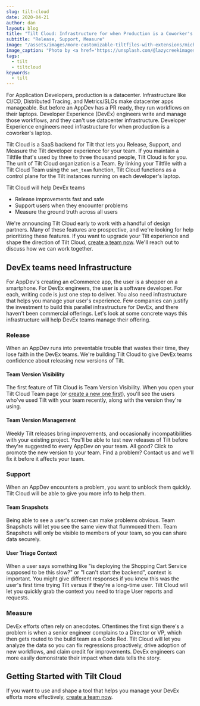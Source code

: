 ```yaml
---
slug: tilt-cloud
date: 2020-04-21
author: dan
layout: blog
title: "Tilt Cloud: Infrastructure for when Production is a Coworker's Laptop"
subtitle: "Release, Support, Measure"
image: "/assets/images/more-customizable-tiltfiles-with-extensions/michael-dziedzic-XTblNijO9IE-unsplash.jpg"
image_caption: "Photo by <a href='https://unsplash.com/@lazycreekimages?utm_source=unsplash&utm_medium=referral&utm_content=creditCopyText'>Michael Dziedzic</a> on <a href='https://unsplash.com/?utm_source=unsplash&utm_medium=referral&utm_content=creditCopyText'>Unsplash</a>"
tags:
  - tilt
  - tiltcloud
keywords:
  - tilt
---
```


For Application Developers, production is a datacenter. Infrastructure like CI/CD, Distributed Tracing, and Metrics/SLOs make datacenter apps manageable. But before an AppDev has a PR ready, they run workflows on their laptops. Developer Experience (DevEx) engineers write and manage those workflows, and they can't use datacenter infrastructure. Developer Experience engineers need infrastructure for when production is a coworker's laptop.

Tilt Cloud is a SaaS backend for Tilt that lets you Release, Support, and Measure the Tilt developer experience for your team. If you maintain a Tiltfile that's used by three to three thousand people, Tilt Cloud is for you. The unit of Tilt Cloud organization is a Team. By linking your Tiltfile with a Tilt Cloud Team using the `set_team` function, Tilt Cloud functions as a control plane for the Tilt instances running on each developer's laptop.

Tilt Cloud will help DevEx teams
* Release improvements fast and safe
* Support users when they encounter problems
* Measure the ground truth across all users

We're announcing Tilt Cloud early to work with a handful of design partners. Many of these features are prospective, and we're looking for help prioritizing these features. If you want to upgrade your Tilt experience and shape the direction of Tilt Cloud, [create a team now](https://cloud.tilt.dev/team/new). We'll reach out to discuss how we can work together.

## DevEx teams need Infrastructure
For AppDev's creating an eCommerce app, the user is a shopper on a smartphone. For DevEx engineers, the user is a software developer. For each, writing code is just one step to deliver. You also need infrastructure that helps you manage your user's experience. Few companies can justify the investment to build this parallel infrastructure for DevEx, and there haven't been commercial offerings. Let's look at some concrete ways this infrastructure will help DevEx teams manage their offering.

### Release
When an AppDev runs into preventable trouble that wastes their time, they lose faith in the DevEx teams. We're building Tilt Cloud to give DevEx teams confidence about releasing new versions of Tilt.

#### Team Version Visibility
The first feature of Tilt Cloud is Team Version Visibility. When you open your Tilt Cloud Team page (or [create a new one first](https://cloud.tilt.dev/team/new)), you'll see the users who've used Tilt with your team recently, along with the version they're using.

#### Team Version Management
Weekly Tilt releases bring improvements, and occasionally incompatibilities with your existing project. You'll be able to test new releases of Tilt before they're suggested to every AppDev on your team. All good? Click to promote the new version to your team. Find a problem? Contact us and we'll fix it before it affects your team.

### Support
When an AppDev encounters a problem, you want to unblock them quickly. Tilt Cloud will be able to give you more info to help them.

#### Team Snapshots
Being able to see a user's screen can make problems obvious. Team Snapshots will let you see the same view that flummoxed them. Team Snapshots will only be visible to members of your team, so you can share data securely.

#### User Triage Context
When a user says something like  "is deploying the Shopping Cart Service supposed to be this slow?" or "I can't start the backend", context is important. You might give different responses if you knew this was the user's first time trying Tilt versus if they're a long-time user. Tilt Cloud will let you quickly grab the context you need to triage User reports and requests.

### Measure
DevEx efforts often rely on anecdotes. Oftentimes the first sign there's a problem is when a senior engineer complains to a Director or VP, which then gets routed to the build team as a Code Red. Tilt Cloud will let you analyze the data so you can fix regressions proactively, drive adoption of new workflows, and claim credit for improvements. DevEx engineers can more easily demonstrate their impact when data tells the story.

## Getting Started with Tilt Cloud
If you want to use and shape a tool that helps you manage your DevEx efforts more effectively, [create a team now](https://cloud.tilt.dev/team/new).
